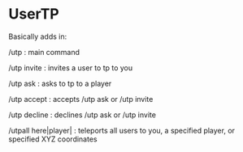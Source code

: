 # UserTP
Basically adds in:

/utp : main command

/utp invite <player> : invites a user to tp to you

/utp ask <player> : asks to tp to a player

/utp accept : accepts /utp ask or /utp invite

/utp decline : declines /utp ask or /utp invite

/utpall here|player|<x> <y> <z> : teleports all users to you, a specified player, or specified XYZ coordinates
